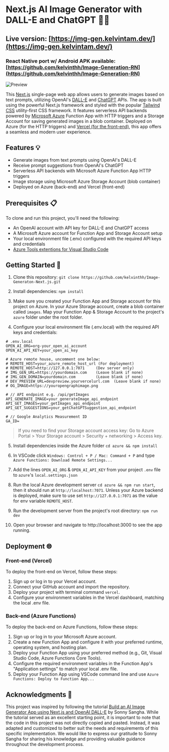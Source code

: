 # Next.js AI Image Generator with DALL-E and ChatGPT 🎨🤖
## Live version: [https://img-gen.kelvintam.dev/](https://img-gen.kelvintam.dev/)
### React Native port w/ Android APK available: [https://github.com/kelvinthh/Image-Generation-RN](https://github.com/kelvinthh/Image-Generation-RN)

![Preview](https://i.imgur.com/bB2ZtnN.jpeg)

This [Next.js](https://nextjs.org/) single-page web app allows users to generate images based on text prompts, utilizing OpenAI's [DALL-E](https://openai.com/research/dall-e/) and [ChatGPT](https://platform.openai.com/docs/guides/chat/gpt-3) APIs. The app is built using the powerful Next.js framework and styled with the popular [Tailwind CSS](https://tailwindcss.com/) utility-first CSS framework. It features serverless API backends powered by [Microsoft Azure](https://azure.microsoft.com/) Function App with HTTP triggers and a Storage Account for saving generated images in a blob container. Deployed on Azure (for the HTTP triggers) and [Vercel (for the front-end)](https://vercel.com/), this app offers a seamless and modern user experience.



## Features 💡
* Generate images from text prompts using OpenAI's DALL-E
* Receive prompt suggestions from OpenAI's ChatGPT
* Serverless API backends with Microsoft Azure Function App HTTP triggers
* Image storage using Microsoft Azure Storage Account (blob container)
* Deployed on Azure (back-end) and Vercel (front-end)

## Prerequisites 📋
To clone and run this project, you'll need the following:

* An OpenAI account with API key for DALL-E and ChatGPT access
* A Microsoft Azure account for Function App and Storage Account setup
* Your local environment file (.env) configured with the required API keys and credentials
* [Azure Tools extentions for Visual Studio Code](https://marketplace.visualstudio.com/items?itemName=ms-vscode.vscode-node-azure-pack)

## Getting Started 🚀
1. Clone this repository:
`git clone https://github.com/kelvinthh/Image-Generaton-Next.js.git`
2. Install dependencies:
`npm install`

3. Make sure you created your Function App and Storage account for this project on Azure. In your Azure Storage account, create a blob container called `images`. Map your Function App & Storage Account to the project's `azure` folder under the root folder.

4. Configure your local environment file (.env.local) with the required API keys and credentials:


```
# .env.local
OPEN_AI_ORG=org-your_open_ai_account  
OPEN_AI_API_KEY=your_open_ai_key  

# Azure remote house, uncomment one below:
# REMOTE_HOST=your_azure_remote_host_url (For deployment)
# REMOTE_HOST=http://127.0.0.1:7071 	(Dev server only)
# IMG_GEN_URL=https://yourdomain.com    (Leave blank if none)
# IMG_GEN_DOMAIN=yourdomain.com         (Leave blank if none)
# DEV_PREVIEW_URL=devpreview.yourvercelurl.com  (Leave blank if none)
# OG_IMAGE=https://youropengraphimage.png

# // API endpoint e.g. /api/getImages
API_GENERATE_IMAGE=your_generateImage_api_endpoint
API_GET_IMAGES=your_getImages_api_endpoint
API_GET_SUGGESTIONS=your_getChatGPTSuggestion_api_endpoint

# // Google Analytics Measurement ID
GA_ID=
```

> If you need to find your Storage account access key: Go to Azure Portal > Your Storage account > Security + networking > Access key.

5. Install dependencies inside the Azure folder
`cd azure && npm install`

6. In VSCode click `Windows: Control + P / Mac: Command + P` and type `Azure Functions: Download Remote Settings...`

7. Add the lines `OPEN_AI_ORG` & `OPEN_AI_API_KEY` from your project `.env` file to `azure`'s `local.settings.json`

8. Run the local Azure development server `cd azure && npm run start`, then it should run at `http://localhost:7071`. Unless your Azure backend is deployed, make sure to use set `http://127.0.0.1:7071` as the value for env variable `REMOTE_HOST`. 

9. Run the development server from the project's root directory:
`npm run dev`

10. Open your browser and navigate to http://localhost:3000 to see the app running.

## Deployment 🌐
### Front-end (Vercel)
To deploy the front-end on Vercel, follow these steps:

1. Sign up or log in to your Vercel account.
2. Connect your GitHub account and import the repository.
3. Deploy your project with terminal command `vercel`.
4. Configure your environment variables in the Vercel dashboard, matching the local .env file.

### Back-end (Azure Functions)
To deploy the back-end on Azure Functions, follow these steps:

1. Sign up or log in to your Microsoft Azure account.
2. Create a new Function App and configure it with your preferred runtime, operating system, and hosting plan.
3. Deploy your Function App using your preferred method (e.g., Git, Visual Studio Code, Azure Functions Core Tools).
4. Configure the required environment variables in the Function App's "Application settings" to match your local .env file.
5. Deploy your Function App using VSCode command line and use `Azure Functions: Deploy to Function App...`

## Acknowledgments 🙌

This project was inspired by following the tutorial [Build an AI Image Generator App using Next.js and OpenAI DALL-E](https://www.youtube.com/watch?v=0qHnVYSxZ4k) by Sonny Sangha. While the tutorial served as an excellent starting point, it is important to note that the code in this project was not directly copied and pasted. Instead, it was adapted and customized to better suit the needs and requirements of this specific implementation. We would like to express our gratitude to Sonny Sangha for sharing his knowledge and providing valuable guidance throughout the development process.
